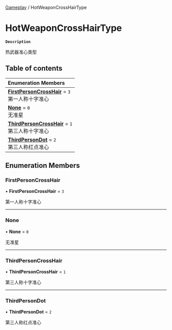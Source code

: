 [Gameplay](../modules/Gameplay.Gameplay.md) / HotWeaponCrossHairType

# HotWeaponCrossHairType <Badge type="tip" text="Enumeration" /> <Score text="HotWeaponCrossHairType" />

**`Description`**

热武器准心类型

## Table of contents

| Enumeration Members |
| :-----|
| **[FirstPersonCrossHair](Gameplay.HotWeaponCrossHairType.md#firstpersoncrosshair)** = ``3`` <br> 第一人称十字准心|
| **[None](Gameplay.HotWeaponCrossHairType.md#none)** = ``0`` <br> 无准星|
| **[ThirdPersonCrossHair](Gameplay.HotWeaponCrossHairType.md#thirdpersoncrosshair)** = ``1`` <br> 第三人称十字准心|
| **[ThirdPersonDot](Gameplay.HotWeaponCrossHairType.md#thirdpersondot)** = ``2`` <br> 第三人称红点准心|

## Enumeration Members

### FirstPersonCrossHair <Score text="FirstPersonCrossHair" /> 

• **FirstPersonCrossHair** = ``3``

第一人称十字准心

___

### None <Score text="None" /> 

• **None** = ``0``

无准星

___

### ThirdPersonCrossHair <Score text="ThirdPersonCrossHair" /> 

• **ThirdPersonCrossHair** = ``1``

第三人称十字准心

___

### ThirdPersonDot <Score text="ThirdPersonDot" /> 

• **ThirdPersonDot** = ``2``

第三人称红点准心
